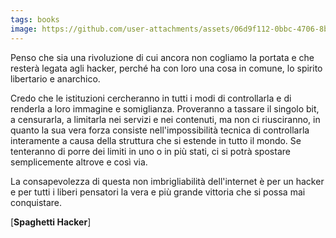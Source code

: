 ```yaml
---
tags: books
image: https://github.com/user-attachments/assets/06d9f112-0bbc-4706-8b8d-190ef8715336
---
```


Penso che sia una rivoluzione di cui ancora non cogliamo la portata e che resterà legata agli hacker, perché ha con loro una cosa in comune, lo spirito libertario e anarchico. 

Credo che le istituzioni cercheranno in tutti i modi di controllarla e di renderla a loro immagine e somiglianza. Proveranno a tassare il singolo bit, a censurarla, a limitarla nei servizi e nei contenuti, ma non ci riusciranno, in quanto la sua vera forza consiste nell'impossibilità tecnica di controllarla interamente a causa della struttura che si estende in tutto il mondo.
Se tenteranno di porre dei limiti in uno o in più stati, ci si potrà spostare semplicemente altrove e così via. 

La consapevolezza di questa non imbrigliabilità dell'internet è per un hacker e per tutti i liberi pensatori la vera e più grande vittoria che si possa mai conquistare.

[**Spaghetti Hacker**]

